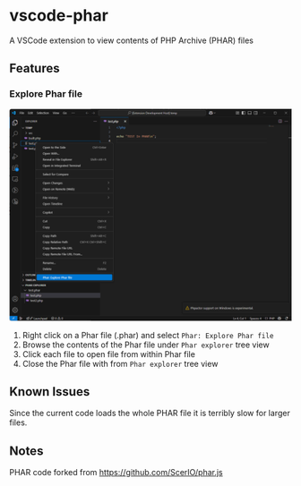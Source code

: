 # vscode-phar

A VSCode extension to view contents of PHP Archive (PHAR) files

## Features

### Explore Phar file

![screenshot](images/screenshot.png)

1. Right click on a Phar file (.phar) and select `Phar: Explore Phar file`
2. Browse the contents of the Phar file under `Phar explorer` tree view
3. Click each file to open file from within Phar file
4. Close the Phar file with from `Phar explorer` tree view

## Known Issues

Since the current code loads the whole PHAR file it is terribly slow for larger files.

## Notes

PHAR code forked from https://github.com/ScerIO/phar.js
